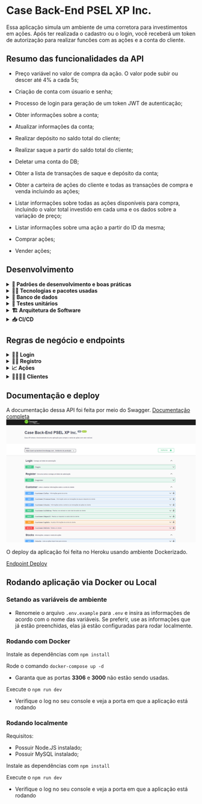 
# Case Back-End PSEL XP Inc.

Essa aplicação simula um ambiente de uma corretora para investimentos em ações. Após ter realizada o cadastro ou o login, você receberá um token de autorização para realizar funcões com as ações e a conta do cliente.

  

## Resumo das funcionalidades da API

* Preço variável no valor de compra da ação. O valor pode subir ou descer até 4% a cada 5s;

* Criação de conta com úsuario e senha;

* Processo de login para geração de um token JWT de autenticação;

* Obter informações sobre a conta;

* Atualizar informações da conta;

* Realizar depósito no saldo total do cliente;

* Realizar saque a partir do saldo total do cliente;

* Deletar uma conta do DB;

* Obter a lista de transações de saque e depósito da conta;

* Obter a carteira de ações do cliente e todas as transações de compra e venda incluindo as ações;

* Listar informações sobre todas as ações disponíveis para compra, incluindo o valor total investido em cada uma e os dados sobre a variação de preço;

* Listar informações sobre uma ação a partir do ID da mesma;

* Comprar ações;

* Vender ações;

  

## Desenvolvimento

<details>
<summary><strong>🧬 Padrões de desenvolvimento e boas práticas</strong></summary><br  />
  Nesse projeto, tentei seguir um padrão para o fluxo de desenvolvimento, que foi: 

  * Para toda nova implementação um PR era criado;
  * Desenvolver a implementação do requisito;
  * Escrever os testes unitários para o que foi desenvolvido;
  * Realizar o merge para a main ultilizando o CI/CD.
 
  Uso do ESLint com o `airbnb-base` para garantir um padrão de código.

  Uso do [Conventional Commits](https://www.conventionalcommits.org/en/v1.0.0/) para garantir commits mais semânticos e descritivos.
<br  />
</details>

<details>
<summary><strong>👨‍💻 Tecnologias e pacotes usadas</strong></summary><br  />

* [JavaScript](https://www.javascript.com/)
* [Node.js](https://nodejs.org/en/)
* [Sequelize ORM](https://sequelize.org/)
* [MySQL](https://www.mysql.com/)
* [Mocha](https://mochajs.org/)
* [Chai](https://www.chaijs.com/)
* [Sinon](https://sinonjs.org/)
* [JWT](https://jwt.io/)
* [dotenv](https://www.npmjs.com/package/dotenv)
* [bcrypt](https://www.npmjs.com/package/bcrypt)
* [ExpressAsyncErrors](https://www.npmjs.com/package/express-async-errors)
* [ESLint](https://eslint.org/)
* [HTTP Status Codes](https://www.npmjs.com/package/http-status-codes)
* [Swagger UI Express](https://www.npmjs.com/package/swagger-ui-express)
* [Swagger JS Docs](https://www.npmjs.com/package/swagger-jsdoc)
<br  />
</details>

<details>
<summary><strong>📅 Banco de dados</strong></summary><br  />
  A modelagem do banco de dados foi feita no WorkBench e normalizada até a 3ª Forma Normal.

  Os requisitos para as tabelas estarem na 3ª Forma Normal são:
  * Colunas devem possuir apenas um valor;
  * Valores em cada coluna devem ser do mesmo tipo de dados;
  * Cada coluna deve possuir um nome único;
  * A ordem dos dados registrados em uma tabela não deve afetar a integridade dos dados:
  * A tabela não deve possuir dependências parciais;
  * A tabela não deve conter atributos (colunas) que não sejam dependentes exclusivamente da  chave primária;

	![modelagem.png](./imgs/modelagem.png)
<br  />
</details>

<details>
<summary><strong>🧪 Testes unitários</strong></summary><br  />
  Para desenvolver os testes unitários, escolhi ultilizar Mocha, Chai e Sinon em conjunto.
  A cobertura total de testes em todos os arquivos da aplicação está em cerca de 90%;

  ![testes.png](./imgs/testes.png)
<br  />
</details>

<details>
<summary><strong>🏗 Arquitetura de Software</strong></summary><br  />
  A arquitetura ultilizada nessa aplicação, foi MSC, que conta com as camadas de:

  * Model - responsável por executar as operações do banco de dados;
  * Service - responsável pela regra de negócio;
  * Controller - responsável pelo requisição e resposta.

  ![arquitetura.png](./imgs/arquitetura.png)
<br  />
</details>

<details>
<summary><strong>📥 CI/CD</strong></summary><br  />
  O CI (Continuous integration / Integração contínua) foi implementado por meio do GitHub Actions para garantir que todas as novas funcionalidades não irão corromper a aplicação final. A cada novo merge para a main, é executado todos os testes unitários para confirmar que tudo está rodando conforme o esperado e o ESLint para garantir o padrão de código.

 ![ci.png](./imgs/ci.png)

  O CD (Continuos delivery/ Entrega contínua) foi implementado pelo Heroku, para que todo novo merge na main, seja realizado o deploy automaticamente.

  ![cd.png](./imgs/cd.png)
<br  />
</details>


## Regras de negócio e endpoints

<details>
<summary><strong>🙍‍♂️ Login </strong></summary><br  />
	O endpoint de login recebe pelo body da requisição o `email` e `password` e então é feito uma verificação no banco para saber se os dados estão iguais. Ao passar pela verificação, é gerado um token JWT de autorização para uso das funcionalidades da aplicação.

  * POST `/login`

<br  />
</details>

<details>
<summary><strong>🙍‍♀️ Registro </strong></summary><br  />
	O endpoint de registro recebe pelo body da requisição o `firstName`, `lastName`, `email` e `password` e então é realizado a inserção no banco. Cada novo úsuario recebe 500 em saldo na conta.

  * POST `/register`

<br  />
</details>

<details>
<summary><strong>📈 Ações </strong></summary><br  />
  As ações possuem o valor de compra variável, a cada 5s é executada uma função e de forma aleatória o preço da ação pode subir ou descer em até 4%.
  Ao todo, existem 4 endpoints para manipular as ações:

  * GET `/stocks`
    * Lista informações sobre todas as ações disponíveis para compra. Incluindo o total investido e os dados sobre a variação de preço
  * GET `/stocks/:id`
    * Lista as informações sobre uma ação pelo ID
  * POST `/stocks/buy`
    * Compre ações a partir das informações inseridas no body da requisição. É feita uma verificação se o cliente possui saldo suficiente em conta para realizar a compra.
  * POST `/stocks/sell`
    * Venda ações a partir das informações inseridas no body da requisição. É feita uma verificação para saber a quantidade total de ações disponíveis para compra.

<br  />
</details>

<details>
<summary><strong>🙍‍♀️🙍‍♂️ Clientes </strong></summary><br  />
  Ao todo existem 7 endpoints para listar e atualizar informações sobre a conta do cliente. 

  * GET `/customer/infos`
    * Lista as informações gerais sobre a conta do cliente
  * PUT `/customer/update`
    * Atualize as informações da conta do cliente a partir dos dados inseridos no body da requisição
  * POST `/customer/withdraw`
    * Realiza um saque no valor total de saldo do cliente. É feita uma verificação se o saldo é suficiente para realizar a retirada.
  * POST `/customer/deposit`
    * Realiza um depósito no valor total de saldo do cliente.
  * DELETE `/customer/delete`
    * O cliente é deletado
  * GET `/customer/transactions`
    * Lista todas as transações de saque e depósito do cliente
  * GET `customer/stocks`
    * Lista as ações que o cliente possui em carteira e todas as transações incluindo compra e venda de ações já realizadas pela conta.
<br  />
</details>

## Documentação e deploy
A documentação dessa API foi feita por meio do Swagger. 
[Documentação completa](https://psel-xp-backend.herokuapp.com/documentation/)
![swagger.png](./imgs/swagger.png)

O deploy da aplicação foi feita no Heroku usando ambiente Dockerizado.

[Endpoint Deploy](https://psel-xp-backend.herokuapp.com/)

## Rodando aplicação via Docker ou Local
  ### Setando as variáveis de ambiente
  * Renomeie o arquivo `.env.example` para `.env` e insira as informações de acordo com o nome das variáveis. Se preferir, use as informações que já estão preenchidas, elas já estão configuradas para rodar localmente.


  ### Rodando com Docker
  Instale as dependências com `npm install`

  Rode o comando `docker-compose up -d`
  * Garanta que as portas **3306** e **3000** não estão sendo usadas.

  Execute o `npm run dev`
  * Verifique o log no seu console e veja a porta em que a aplicação está rodando


  ### Rodando localmente
  Requisitos:
  * Possuir Node.JS instalado;
  * Possuir MySQL instalado; 

  Instale as dependências com `npm install`

  Execute o `npm run dev`
  * Verifique o log no seu console e veja a porta em que a aplicação está rodando
